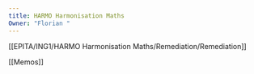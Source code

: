 ```yaml
---
title: HARMO Harmonisation Maths
Owner: "Florian "
---
```

[[EPITA/ING1/HARMO Harmonisation Maths/Remediation/Remediation]]

[[Memos]]

